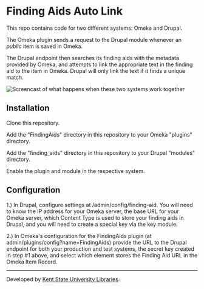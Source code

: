 # Finding Aids Auto Link

This repo contains code for two different systems: Omeka and Drupal.

The Omeka plugin sends a request to the Drupal module whenever an *public* item is saved in Omeka.

The Drupal endpoint then searches its finding aids with the metadata provided by Omeka, and attempts to link the appropriate text in the finding aid to the item in Omeka. Drupal will only link the text if it finds a unique match.

![Screencast of what happens when these two systems work together](http://d.pr/i/kNMd+)

## Installation

Clone this repository.

Add the "FindingAids" directory in this repository to your Omeka "plugins" directory.

Add the "finding_aids" directory in this repository to your Drupal "modules" directory.

Enable the plugin and module in the respective system.


## Configuration

1.) In Drupal, configure settings at /admin/config/finding-aid. You will need to know the IP address for your Omeka server, the base URL for your Omeka server, which Content Type is used to store your finding aids in Drupal, and you will need to create a special key via the key module.

2.) In Omeka's configuration for the FindingAids plugin (at admin/plugins/config?name=FindingAids) provide the URL to the Drupal endpoint for both your production and test systems, the secret key created in step #1 above, and select which element stores the Finding Aid URL in the Omeka Item Record.

------

Developed by [Kent State University Libraries](http://www.library.kent.edu).
